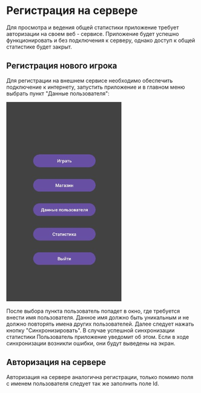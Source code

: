 # Регистрация на сервере
Для просмотра и ведения общей статистики приложение требует авторизации на своем веб - сервисе. Приложение будет успешно функционировать и без подключения к серверу, однако доступ к общей статистике будет закрыт.
## Регистрация нового игрока
Для регистрации на внешнем сервисе необходимо обеспечить подключение к интернету, запустить приложение и в главном меню выбрать пункт "Данные пользователя":

![Главное меню](./../GameProcess/Images/MainMenu.jpg) <br>

После выбора пункта пользователь попадет в окно, где требуется внести имя пользователя. Данное имя должно быть уникальным и не должно повторять имена других пользователей. Далее следует нажать кнопку "Синхронизировать". В случае успешной синхронизации статистики Пользователь приложение уведомит об этом. Если в ходе синхронизации возникли ошибки, они будут выведены на экран.

## Авторизация на сервере
Авторизация на сервере аналогична регистрации, только помимо поля с именем пользователя следует так же заполнить поле Id.
